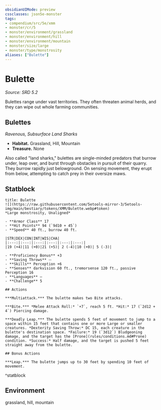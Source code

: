 ```yaml
---
obsidianUIMode: preview
cssclasses: json5e-monster
tags:
- compendium/src/5e/xmm
- monster/cr/5
- monster/environment/grassland
- monster/environment/hill
- monster/environment/mountain
- monster/size/large
- monster/type/monstrosity
aliases: ["Bulette"]
---
```

# Bulette
*Source: SRD 5.2*  

Bulettes range under vast territories. They often threaten animal herds, and they can wipe out whole farming communities.

## Bulettes

*Ravenous, Subsurface Land Sharks*

- **Habitat.** Grassland, Hill, Mountain  
- **Treasure.** None  

Also called "land sharks," bulettes are single-minded predators that burrow under, leap over, and burst through obstacles in pursuit of their quarry. They burrow rapidly just belowground. On sensing movement, they erupt from below, attempting to catch prey in their oversize maws.

## Statblock

```ad-statblock
title: Bulette
![](https://raw.githubusercontent.com/5etools-mirror-3/5etools-img/main/bestiary/tokens/XMM/Bulette.webp#token)
*Large monstrosity, Unaligned*

- **Armor Class** 17
- **Hit Points** 94 (`9d10 + 45`)
- **Speed** 40 ft., burrow 40 ft.

|STR|DEX|CON|INT|WIS|CHA|
|:---:|:---:|:---:|:---:|:---:|:---:|
|19 (+4)|11 (+0)|21 (+5)| 2 (-4)|10 (+0)| 5 (-3)|

- **Proficiency Bonus** +3
- **Saving Throws** ⏤
- **Skills** Perception +6
- **Senses** darkvision 60 ft., tremorsense 120 ft., passive Perception 16
- **Languages** —
- **Challenge** 5

## Actions

***Multiattack.*** The bulette makes two Bite attacks.

***Bite.*** *Melee Attack Roll:* `+7`, reach 5 ft. *Hit:* 17 (`2d12 + 4`) Piercing damage.

***Deadly Leap.*** The bulette spends 5 feet of movement to jump to a space within 15 feet that contains one or more Large or smaller creatures. *Dexterity Saving Throw:* DC 15, each creature in the bulette's destination space. *Failure:* 19 (`3d12`) Bludgeoning damage, and the target has the [Prone](rules/conditions.md#Prone) condition. *Success:* Half damage, and the target is pushed 5 feet straight away from the bulette.

## Bonus Actions

***Leap.*** The bulette jumps up to 30 feet by spending 10 feet of movement.
```
^statblock

## Environment

grassland, hill, mountain